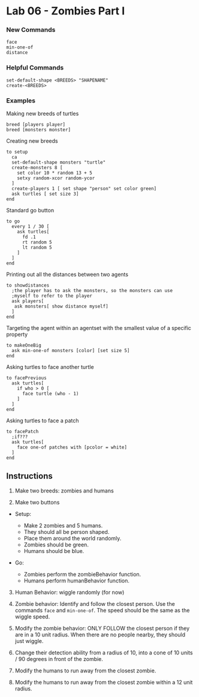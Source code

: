 # Lab 06 - Zombies Part I

### New Commands
`face` <br/>
`min-one-of` <br/>
`distance` <br/>

### Helpful Commands
`set-default-shape <BREEDS> "SHAPENAME"` <br/>
`create-<BREEDS>`


### Examples
Making new breeds of turtles
```
breed [players player]
breed [monsters monster]
```

Creating new breeds
```
to setup
  ca
  set-default-shape monsters "turtle"
  create-monsters 8 [
    set color 10 * random 13 + 5
    setxy random-xcor random-ycor
  ]
  create-players 1 [ set shape "person" set color green]
  ask turtles [ set size 3]
end
```

Standard go button
```
to go
  every 1 / 30 [
    ask turtles[
      fd .1
      rt random 5
      lt random 5
    ]
  ]
end
```

Printing out all the distances between two agents
```
to showdistances
  ;the player has to ask the monsters, so the monsters can use
  ;myself to refer to the player
  ask players[
   ask monsters[ show distance myself]
  ]
end
```

Targeting the agent within an agentset with the smallest value of a specific property
```
to makeOneBig
  ask min-one-of monsters [color] [set size 5]
end
```

Asking turtles to face another turtle
```
to facePrevious
  ask turtles[
    if who > 0 [
      face turtle (who - 1)
    ]
  ]
end
```

Asking turtles to face a patch
```
to facePatch
  ;if???
  ask turtles[
    face one-of patches with [pcolor = white]
  ]
end
```

## Instructions
1. Make two breeds: zombies and humans

2. Make two buttons
* Setup:
    - Make 2 zombies and 5 humans.
    - They should all be person shaped.
    - Place them around the world randomly.
    - Zombies should be green.
    - Humans should be blue.

* Go:
    - Zombies perform the zombieBehavior function.
    - Humans perform humanBehavior function.

3. Human Behavior: wiggle randomly (for now)

4. Zombie behavior: Identify and follow the closest person. Use the commands `face` and `min-one-of`. The speed should be the same as the wiggle speed.

5. Modify the zombie behavior: ONLY FOLLOW the closest person if they are in a 10 unit radius. When there are no people nearby, they should just wiggle.

6. Change their detection ability from a radius of 10, into a cone of 10 units / 90 degrees in front of the zombie.

7. Modify the humans to run away from the closest zombie.

8. Modify the humans to run away from the closest zombie within a 12 unit radius.
